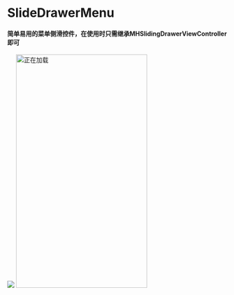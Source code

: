 # SlideDrawerMenu
#### 简单易用的菜单侧滑控件，在使用时只需继承MHSlidingDrawerViewController即可
![](http://7qnbrb.com1.z0.glb.clouddn.com/slideDrawer.gif)
<img src="" alt="正在加载" title="正在加载" width="300" height="533"/>
